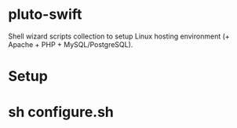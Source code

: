 pluto-swift
===========

Shell wizard scripts collection to setup Linux hosting environment (+ Apache + PHP + MySQL/PostgreSQL).

# Setup

  # sh configure.sh
